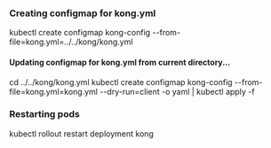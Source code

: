 ### Creating configmap for kong.yml
kubectl create configmap kong-config --from-file=kong.yml=../../kong/kong.yml

#### Updating configmap for kong.yml from current directory...
cd ../../kong/kong.yml
kubectl create configmap kong-config --from-file=kong.yml=kong.yml --dry-run=client -o yaml | kubectl apply -f 

### Restarting pods
kubectl rollout restart deployment kong